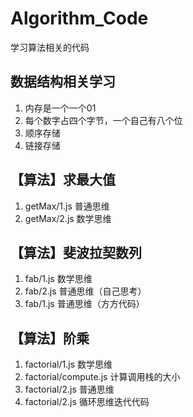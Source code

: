 # Algorithm_Code
学习算法相关的代码

## 数据结构相关学习

1. 内存是一个一个01
2. 每个数字占四个字节，一个自己有八个位
3. 顺序存储 
4. 链接存储

## 【算法】求最大值
1. getMax/1.js 普通思维
2. getMax/2.js 数学思维

## 【算法】斐波拉契数列
1. fab/1.js 数学思维
2. fab/2.js 普通思维（自己思考）
3. fab/1.js 普通思维（方方代码）

## 【算法】阶乘
1. factorial/1.js 数学思维
2. factorial/compute.js 计算调用栈的大小
3. factorial/2.js 普通思维
4. factorial/2.js 循环思维迭代代码
